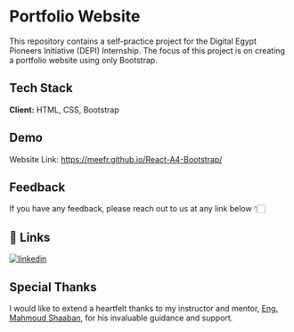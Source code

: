 
# Portfolio Website

This repository contains a self-practice project for the Digital Egypt Pioneers Initiative (DEPI) Internship. The focus of this project is on creating a portfolio website using only Bootstrap.

## Tech Stack

**Client:** HTML, CSS, Bootstrap



## Demo

Website Link: https://meefr.github.io/React-A4-Bootstrap/

## Feedback

If you have any feedback, please reach out to us at any link below 👇🏻


## 🔗 Links
[![linkedin](https://img.shields.io/badge/linkedin-0A66C2?style=for-the-badge&logo=linkedin&logoColor=white)](https://www.linkedin.com/in/mohamedelramah/)


## Special Thanks

I would like to extend a heartfelt thanks to my instructor and mentor, [Eng. Mahmoud Shaaban](https://www.linkedin.com/in/mahmoud-shaaban-5192b720a/), for his invaluable guidance and support.
